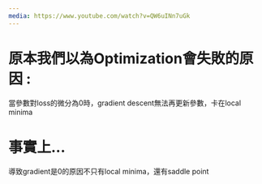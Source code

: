 ```yaml
---
media: https://www.youtube.com/watch?v=QW6uINn7uGk
---
```

# 原本我們以為Optimization會失敗的原因 : 

當參數對loss的微分為0時，gradient descent無法再更新參數，卡在local minima

# 事實上...
導致gradient是0的原因不只有local minima，還有saddle point